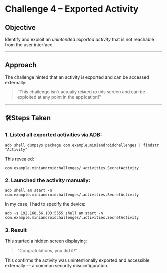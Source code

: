 # Challenge 4 – Exported Activity

## Objective
Identify and exploit an *unintended exported activity* that is not reachable from the user interface.

---

## Approach

The challenge hinted that an activity is exported and can be accessed externally:

> "This challenge isn't actually related to this screen and can be exploited at any point in the application!"

---

## 🛠Steps Taken

### 1. Listed all exported activities via ADB:

`adb shell dumpsys package com.example.miniandroidchallenges | findstr "Activity"`

This revealed:

`com.example.miniandroidchallenges/.activities.SecretActivity`

### 2. Launched the activity manually:

`adb shell am start -n com.example.miniandroidchallenges/.activities.SecretActivity`

In my case, I had to specify the device:

`adb -s 192.168.56.103:5555 shell am start -n com.example.miniandroidchallenges/.activities.SecretActivity`

### 3. Result
This started a hidden screen displaying:

> "Congratulations, you did it!"

This confirms the activity was unintentionally exported and accessible externally — a common security misconfiguration.


